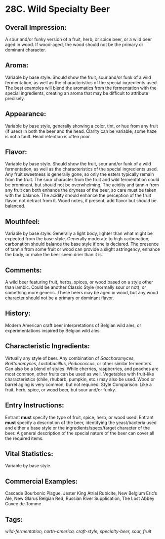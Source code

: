 # 28C. Wild Specialty Beer

## Overall Impression: 

A sour and/or funky version of a fruit, herb, or spice beer, or a wild beer aged in wood. If wood-aged, the wood should not be the primary or dominant character.

## Aroma: 

Variable by base style. Should show the fruit, sour and/or funk of a wild fermentation, as well as the characteristics of the special ingredients used. The best examples will blend the aromatics from the fermentation with the special ingredients, creating an aroma that may be difficult to attribute precisely. 

## Appearance: 

Variable by base style, generally showing a color, tint, or hue from any fruit (if used) in both the beer and the head. Clarity can be variable; some haze is not a fault. Head retention is often poor.

## Flavor: 

Variable by base style. Should show the fruit, sour and/or funk of a wild fermentation, as well as the characteristics of the special ingredients used. Any fruit sweetness is generally gone, so only the esters typically remain from the fruit. The sour character from the fruit and wild fermentation could be prominent, but should not be overwhelming. The acidity and tannin from any fruit can both enhance the dryness of the beer, so care must be taken with the balance. The acidity should enhance the perception of the fruit flavor, not detract from it. Wood notes, if present, add flavor but should be balanced.

## Mouthfeel: 

Variable by base style. Generally a light body, lighter than what might be expected from the base style. Generally moderate to high carbonation; carbonation should balance the base style if one is declared. The presence of tannin from some fruit or wood can provide a slight astringency, enhance the body, or make the beer seem drier than it is.

## Comments: 

A wild beer featuring fruit, herbs, spices, or wood based on a style other than lambic. Could be another Classic Style (normally sour or not), or something more generic. These beers may be aged in wood, but any wood character should not be a primary or dominant flavor.

## History: 

Modern American craft beer interpretations of Belgian wild ales, or experimentations inspired by Belgian wild ales.

## Characteristic Ingredients: 

Virtually any style of beer. Any combination of _Saccharomyces_, _Brettanomyces_, _Lactobacillus_, _Pediococcus_, or other similar fermenters. Can also be a blend of styles. While cherries, raspberries, and peaches are most common, other fruits can be used as well. Vegetables with fruit-like characteristics (chile, rhubarb, pumpkin, etc.) may also be used. Wood or barrel aging is very common, but not required.
Style Comparison: Like a fruit, herb, spice, or wood beer, but sour and/or funky. 

## Entry Instructions: 

Entrant **must** specify the type of fruit, spice, herb, or wood used. Entrant **must** specify a description of the beer, identifying the yeast/bacteria used and either a base style or the ingredients/specs/target character of the beer. A general description of the special nature of the beer can cover all the required items.

## Vital Statistics: 

Variable by base style.

## Commercial Examples: 

Cascade Bourbonic Plague, Jester King Atrial Rubicite, New Belgium Eric’s Ale, New Glarus Belgian Red, Russian River Supplication, The Lost Abbey Cuvee de Tomme

## Tags: 

_wild-fermentation, north-america, craft-style, specialty-beer, sour, fruit_
